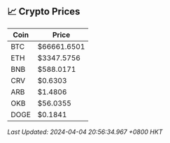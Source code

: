 ## 📈 Crypto Prices

| Coin | Price |
| ---- | ----- |
| BTC | $66661.6501 |
| ETH | $3347.5756 |
| BNB | $588.0171 |
| CRV | $0.6303 |
| ARB | $1.4806 |
| OKB | $56.0355 |
| DOGE | $0.1841 |

_Last Updated: 2024-04-04 20:56:34.967 +0800 HKT_